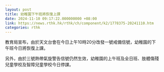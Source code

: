 ```yaml
---
layout: post
title: 幼稚園下午班將恢復上課
date: 2024-11-10 09:17:22.000000000 +08:00
link: https://news.rthk.hk/rthk/ch/component/k2/1778375-20241110.htm
categories: rthk
---
```


教育局宣布，由於天文台會在今日上午10時20分改發一號戒備信號，幼稚園的下午班今日將恢復上課。

另外，由於三號熱帶氣旋警告信號仍然生效，幼稚園的上午班及全日班、肢體傷殘兒童學校及智障兒童學校今日停課。
